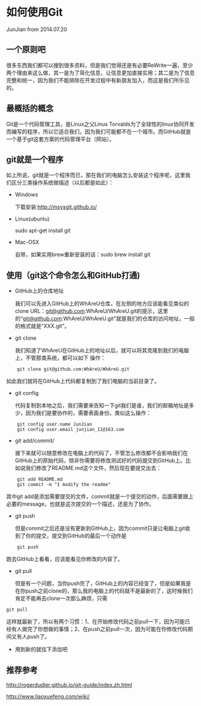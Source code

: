 # 如何使用Git
JunJian from 2014.07.20

## 一个原则吧

很多东西我们都可以搜到很多资料，但是我们觉得还是有必要ReWrite一遍，至少两个理由来这么做，其一是为了简化信息，让信息更加直接实用；其二是为了信息完整和统一，因为我们不能排除在开发过程中有新朋友加入，而这是我们所乐见的。

## 最概括的概念

Git是一个代码管理工具，是Linux之父Linus Torvalds为了全球性的linux协同开发而编写的程序，所以它适合我们，因为我们可能都不在一个城市。而GitHub就是一个基于git这套方案的代码管理平台（网站）。

## git就是一个程序

如上所说，git就是一个程序而已，那在我们的电脑怎么安装这个程序呢，这里我们区分三类操作系统做描述（以后都是如此）：

* Windows

    下载安装:http://msysgit.github.io/ 

* Linux(ubuntu)

    sudo apt-get install git

* Mac-OSX 

    自带，如果实用brew重新安装的话：sudo brew install git

## 使用（git这个命令怎么和GitHub打通)
* GitHub上的仓库地址
	
	我们可以先进入GitHub上的WhAreU仓库，在左侧的地方应该能看见类似的clone URL：git@github.com:WhAreU/WhAreU.git的提示，这里的“git@github.com:WhAreU/WhAreU.git”就是我们的仓库的访问地址，一般的格式就是“XXX.git"。

* git clone

	我们知道了WhAreU在GitHub上的地址以后，就可以将其克隆到我们的电脑上，不管那类系统，都可以如下
操作：
 
```
	git clone git@github.com:WhAreU/WhAreU.git
```

如此我们就将在GitHub上代码都复制到了我们电脑的当前目录了。

* git config

	代码复制到本地之后，我们需要来告知一下git我们是谁，我们的邮箱地址是多少，因为我们是要协作的，需要表面身份。类似这么操作：

```
	git config user.name JunJian
	git config user.email junjian_11@163.com
``` 

* git add/commit/

	接下来就可以随意修改在电脑上的代码了，不管怎么修改都不会影响我们在GitHub上的原始代码，除非你需要将修改测试好的代码提交到GitHub上。比如说我们修改了README.md这个文件，然后现在要提交出去：

```
	git add README.md 
	git commit -m "I modify the readme"
```
其中git add是添加需要提交的文件，commit就是一个提交的动作，后面需要跟上必要的message，也就是这次提交的一个描述，还是为了协作。

* git push 

	但是commit之后还是没有更新到GitHub上，因为commit只是让电脑上git收到了你的提交，提交到GitHub的最后一个动作是

```
	git push
```

跑去GitHub上看看，应该能看见你修改的内容了。

* git pull

	但是有一个问题，当你push完了，GitHub上的内容已经变了，但是如果我是在你push之前clone的，那么我的电脑上的代码就不是最新的了，这时候我们肯定不能再去clone一次那么麻烦，只需

```
git pull
```

这样就最新了，所以有两个习惯：1、在开始修改代码之前pull一下，因为可能已经有人做完了你想做的事情；2、在push之前pull一次，因为可能在你修改代码期间又有人push了。

* 用到新的就往下添加吧


## 推荐参考

http://rogerdudler.github.io/git-guide/index.zh.html

http://www.liaoxuefeng.com/wiki/

